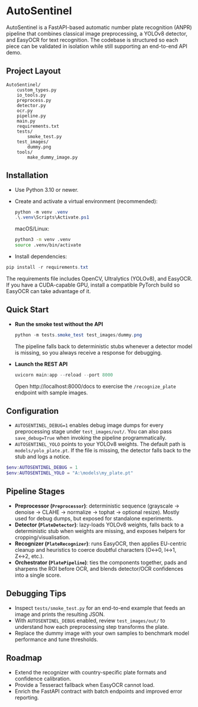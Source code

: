 # AutoSentinel

AutoSentinel is a FastAPI-based automatic number plate recognition (ANPR) pipeline that combines classical image preprocessing, a YOLOv8 detector, and EasyOCR for text recognition. The codebase is structured so each piece can be validated in isolation while still supporting an end-to-end API demo.

## Project Layout
```
AutoSentinel/
    custom_types.py
    io_tools.py
    preprocess.py
    detector.py
    ocr.py
    pipeline.py
    main.py
    requirements.txt
    tests/
        smoke_test.py
    test_images/
        dummy.png
    tools/
        make_dummy_image.py
```

## Installation
- Use Python 3.10 or newer.
- Create and activate a virtual environment (recommended):

  ```powershell
  python -m venv .venv
  .\.venv\Scripts\Activate.ps1
  ```

  macOS/Linux:

  ```bash
  python3 -m venv .venv
  source .venv/bin/activate
  ```

- Install dependencies:

```powershell
pip install -r requirements.txt
```

The requirements file includes OpenCV, Ultralytics (YOLOv8), and EasyOCR. If you have a CUDA-capable GPU, install a compatible PyTorch build so EasyOCR can take advantage of it.

## Quick Start
- **Run the smoke test without the API**

  ```powershell
  python -m tests.smoke_test test_images/dummy.png
  ```

  The pipeline falls back to deterministic stubs whenever a detector model is missing, so you always receive a response for debugging.

- **Launch the REST API**

  ```powershell
  uvicorn main:app --reload --port 8000
  ```

  Open http://localhost:8000/docs to exercise the `/recognize_plate` endpoint with sample images.

## Configuration
- `AUTOSENTINEL_DEBUG=1` enables debug image dumps for every preprocessing stage under `test_images/out/`. You can also pass `save_debug=True` when invoking the pipeline programmatically.
- `AUTOSENTINEL_YOLO` points to your YOLOv8 weights. The default path is `models/yolo_plate.pt`. If the file is missing, the detector falls back to the stub and logs a notice.

```powershell
$env:AUTOSENTINEL_DEBUG = 1
$env:AUTOSENTINEL_YOLO = "A:\models\my_plate.pt"
```

## Pipeline Stages
- **Preprocessor (`Preprocessor`)**: deterministic sequence (grayscale → denoise → CLAHE → normalize → tophat → optional resize). Mostly used for debug dumps, but exposed for standalone experiments.
- **Detector (`PlateDetector`)**: lazy-loads YOLOv8 weights, falls back to a deterministic stub when weights are missing, and exposes helpers for cropping/visualisation.
- **Recognizer (`PlateRecognizer`)**: runs EasyOCR, then applies EU-centric cleanup and heuristics to coerce doubtful characters (O↔0, I↔1, Z↔2, etc.).
- **Orchestrator (`PlatePipeline`)**: ties the components together, pads and sharpens the ROI before OCR, and blends detector/OCR confidences into a single score.

## Debugging Tips
- Inspect `tests/smoke_test.py` for an end-to-end example that feeds an image and prints the resulting JSON.
- With `AUTOSENTINEL_DEBUG` enabled, review `test_images/out/` to understand how each preprocessing step transforms the plate.
- Replace the dummy image with your own samples to benchmark model performance and tune thresholds.

## Roadmap
- Extend the recognizer with country-specific plate formats and confidence calibration.
- Provide a Tesseract fallback when EasyOCR cannot load.
- Enrich the FastAPI contract with batch endpoints and improved error reporting.
